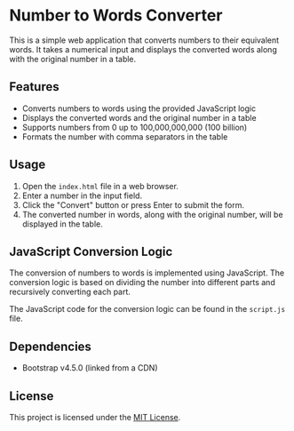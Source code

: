 # Number to Words Converter

This is a simple web application that converts numbers to their equivalent words. It takes a numerical input and displays the converted words along with the original number in a table.

## Features

- Converts numbers to words using the provided JavaScript logic
- Displays the converted words and the original number in a table
- Supports numbers from 0 up to 100,000,000,000 (100 billion)
- Formats the number with comma separators in the table

## Usage

1. Open the `index.html` file in a web browser.
2. Enter a number in the input field.
3. Click the "Convert" button or press Enter to submit the form.
4. The converted number in words, along with the original number, will be displayed in the table.

## JavaScript Conversion Logic

The conversion of numbers to words is implemented using JavaScript. The conversion logic is based on dividing the number into different parts and recursively converting each part.

The JavaScript code for the conversion logic can be found in the `script.js` file.

## Dependencies

- Bootstrap v4.5.0 (linked from a CDN)

## License

This project is licensed under the [MIT License](LICENSE).
